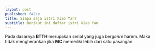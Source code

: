 ```yaml
---
layout: post
published: false
title: Siapa saja istri Xiao Yan?
subtitle: Berikut ini daftar istri Xiao Yan
---
```


Pada dasarnya **BTTH** merupakan serial yang juga ber*genre* harem. Maka tidak mengherankan jika **MC** memeiliki lebih dari satu pasangan.



